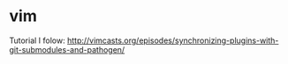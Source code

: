 vim
===
Tutorial I folow:
http://vimcasts.org/episodes/synchronizing-plugins-with-git-submodules-and-pathogen/



